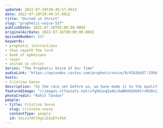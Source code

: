 ```yaml
---
updated: 2022-07-28T20:49:57.691Z
date: 2022-07-28T20:49:57.691Z
title: "United in Christ"
slug: "prophetic-voice-537"
publishDate: 2022-07-18T05:00:00.000Z
originalAirDate: 2022-07-16T00:00:00.000Z
episodeNumber: 537
keywords:
- prophetic instructions
- thus sayeth the lord
- book of ephesians
- reset
- united in christ
Series: "The Prophetic Voice of Our Time"
audioLink: "https://episodes.castos.com/propheticvoice/9/42b26d37-239d-4476-be7a-7cd4f944036c/07-16-17-22-The-Prophetic-Voice-of-our-Time-mixdown-.mp3"
hosts:
- Cristina Sosso
description: "In the race set before us, we have made it to the qualifications, but now the real race begins. We must be the best we can be, wherever God has placed us, because we are there for a reason. He is preparing you for what is to come. Focus on spending that time with God, and uniting under Christ and overlooking our differences. Let us meditate on what God has given us and move forward!"
featuredImage: "//images.ctfassets.net/vfgh62eq5a4k/OwBKVHIAV8lrsM28n11IH/abd522626d67e3b6bb10ed7a3590a7b4/rohit-tandon-9wg5jCEPBsw-unsplash__1_.jpg"
photoCredit: "Rohit Tandon"
people:
- title: Cristina Sosso
  slug: cristina-sosso
  contentType: people
  id: 3zLvufAtlKgiiGIaEYs4S4
---
```

